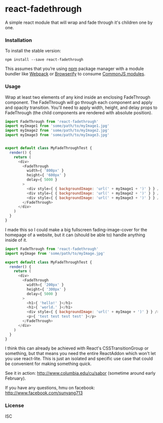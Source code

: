 # react-fadethrough
A simple react module that will wrap and fade through it's children one by one.


### Installation

To install the stable version:

```
npm install --save react-fadethrough
```

This assumes that you’re using [npm](https://www.npmjs.com/) package manager with a module bundler like [Webpack](http://webpack.github.io) or [Browserify](http://browserify.org/) to consume [CommonJS modules](http://webpack.github.io/docs/commonjs.html).


### Usage

Wrap at least two elements of any kind inside an enclosing FadeThrough component. The FadeThrough will go through each component and apply and opacity transition. You'll need to apply width, height, and delay props to FadeThrough (the child components are rendered with absolute position).

```js
import FadeThrough from 'react-fadethrough'
import myImage1 from 'some/path/to/myImage1.jpg'
import myImage2 from 'some/path/to/myImage2.jpg'
import myImage3 from 'some/path/to/myImage3.jpg'


export default class MyFadeThroughTest {
  render() {
    return (
      <div>
        <FadeThrough
          width={ '800px' }
          height={ '600px' }
          delay={ 5000 }
        >
          <div style={ { backgroundImage: 'url(' + myImage1 + ')' } } />
          <div style={ { backgroundImage: 'url(' + myImage2 + ')' } } />
          <div style={ { backgroundImage: 'url(' + myImage3 + ')' } } />
        </FadeThrough>
      </div>
    )
  }
}

```

I made this so I could make a big fullscreen fading-image-cover for the homepage of a website, but it can (should be able to) handle anything inside of it.


```js
import FadeThrough from 'react-fadethrough'
import myImage from 'some/path/to/myImage.jpg'

export default class MyFadeThroughTest {
  render() {
    return (
      <div>
        <FadeThrough
          width={ '200px' }
          height={ '300px' }
          delay={ 5000 }
        >
          <h1>{ 'hello!' }</h1>
          <h1>{ 'world.' }</h1>
          <div style={ { backgroundImage: 'url(' + myImage + ')' } } />
          <p>{ 'test test test test' }</p>
        </FadeThrough>
      </div>
    )
  }
}


```


I think this can already be achieved with React's CSSTransitionGroup or something, but that means you need the entire ReactAddon which won't let you use react-lite. This is just an isolated and specific use case that could be convenient for making something quick.

See it in action: http://www.columbia.edu/cu/sabor (sometime around early February).

If you have any questions, hmu on facebook: http://www.facebook.com/sunyang713


### License

ISC
